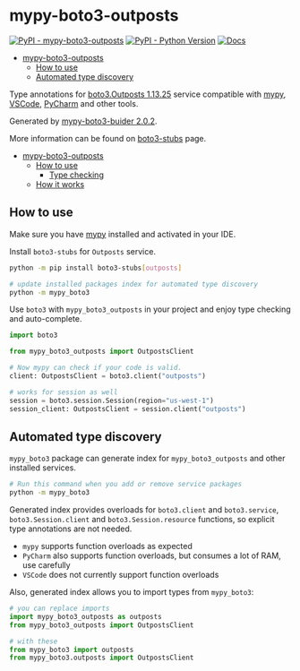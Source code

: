 # mypy-boto3-outposts

[![PyPI - mypy-boto3-outposts](https://img.shields.io/pypi/v/mypy-boto3-outposts.svg?color=blue)](https://pypi.org/project/mypy-boto3-outposts)
[![PyPI - Python Version](https://img.shields.io/pypi/pyversions/mypy-boto3-outposts.svg?color=blue)](https://pypi.org/project/mypy-boto3-outposts)
[![Docs](https://img.shields.io/readthedocs/mypy-boto3-builder.svg?color=blue)](https://mypy-boto3-builder.readthedocs.io/)

- [mypy-boto3-outposts](#mypy-boto3-outposts)
  - [How to use](#how-to-use)
  - [Automated type discovery](#automated-type-discovery)


Type annotations for
[boto3.Outposts 1.13.25](https://boto3.amazonaws.com/v1/documentation/api/1.13.25/reference/services/outposts.html#Outposts) service
compatible with [mypy](https://github.com/python/mypy), [VSCode](https://code.visualstudio.com/),
[PyCharm](https://www.jetbrains.com/pycharm/) and other tools.

Generated by [mypy-boto3-buider 2.0.2](https://github.com/vemel/mypy_boto3_builder).

More information can be found on [boto3-stubs](https://pypi.org/project/boto3-stubs/) page.

- [mypy-boto3-outposts](#mypy-boto3-outposts)
  - [How to use](#how-to-use)
    - [Type checking](#type-checking)
  - [How it works](#how-it-works)

## How to use

Make sure you have [mypy](https://github.com/python/mypy) installed and activated in your IDE.

Install `boto3-stubs` for `Outposts` service.

```bash
python -m pip install boto3-stubs[outposts]

# update installed packages index for automated type discovery
python -m mypy_boto3
```

Use `boto3` with `mypy_boto3_outposts` in your project and enjoy type checking and auto-complete.

```python
import boto3

from mypy_boto3_outposts import OutpostsClient

# Now mypy can check if your code is valid.
client: OutpostsClient = boto3.client("outposts")

# works for session as well
session = boto3.session.Session(region="us-west-1")
session_client: OutpostsClient = session.client("outposts")

```

## Automated type discovery

`mypy_boto3` package can generate index for `mypy_boto3_outposts` and other installed services.

```bash
# Run this command when you add or remove service packages
python -m mypy_boto3
```

Generated index provides overloads for `boto3.client` and `boto3.service`,
`boto3.Session.client` and `boto3.Session.resource` functions,
so explicit type annotations are not needed.

- `mypy` supports function overloads as expected
- `PyCharm` also supports function overloads, but consumes a lot of RAM, use carefully
- `VSCode` does not currently support function overloads

Also, generated index allows you to import types from `mypy_boto3`:

```python
# you can replace imports
import mypy_boto3_outposts as outposts
from mypy_boto3_outposts import OutpostsClient

# with these
from mypy_boto3 import outposts
from mypy_boto3.outposts import OutpostsClient
```
